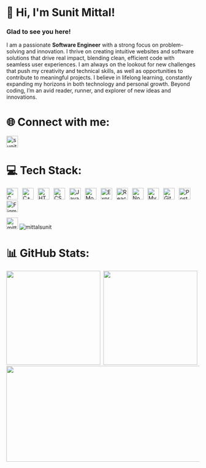 # 👋 Hi, I'm Sunit Mittal!
### Glad to see you here!

I am a passionate **Software Engineer** with a strong focus on problem-solving and innovation. I thrive on creating intuitive websites and software solutions that drive real impact, blending clean, efficient code with seamless user experiences.
I am always on the lookout for new challenges that push my creativity and technical skills, as well as opportunities to contribute to meaningful projects. I believe in lifelong learning, constantly expanding my horizons in both technology and personal growth. Beyond coding, I’m an avid reader, runner, and explorer of new ideas and innovations.

# 🌐 Connect with me:
<a href="https://www.linkedin.com/in/sunitmittal" target="blank"><img src="https://raw.githubusercontent.com/rahuldkjain/github-profile-readme-generator/master/src/images/icons/Social/linked-in-alt.svg" alt="sunitmittal" height="30"/></a>

# 💻 Tech Stack:
<p>
    <a href="#"><img alt="C" src="https://custom-icon-badges.herokuapp.com/badge/C-03599C.svg?logo=c-in-hexagon&logoColor=white" height="30"></a>&ensp;
    <a href="#"><img alt="C++" src="https://custom-icon-badges.herokuapp.com/badge/C++-9C033A.svg?logo=cpp2&logoColor=white" height="30"></a>&ensp;
    <a href="#"><img alt="HTML" src="https://img.shields.io/badge/HTML-E34F26.svg?logo=html5&logoColor=white" height="30"></a>&ensp;
    <a href="#"><img alt="CSS" src="https://img.shields.io/badge/CSS-1572B6.svg?logo=css3&logoColor=white" height="30"></a>&ensp;
    <a href="#"><img alt="JavaScript" src="https://img.shields.io/badge/JavaScript-F7DF1E.svg?logo=javascript&logoColor=black" height="30"></a>&ensp;
    <a href="#"><img alt="MongoDB" src ="https://img.shields.io/badge/MongoDB-4ea94b.svg?logo=mongodb&logoColor=white" height="30"></a>&ensp;
    <a href="#"><img alt="Express.js" src="https://img.shields.io/badge/Express.js-404d59.svg?logo=express&logoColor=white" height="30"></a>&ensp;
    <a href="#"><img alt="React" src="https://img.shields.io/badge/React-20232a.svg?logo=react&logoColor=%2361DAFB" height="30"></a>&ensp;
    <a href="#"><img alt="Node.js" src="https://img.shields.io/badge/Node.js-43853D.svg?logo=node.js&logoColor=white" height="30"></a>&ensp;
    <a href="#"><img alt="MySQL" src="https://img.shields.io/badge/MySQL-00f.svg?logo=mysql&logoColor=white" height="30"></a>&ensp;
    <a href="#"><img alt="Git" src="https://img.shields.io/badge/Git-F05033.svg?logo=git&logoColor=white" height="30"></a>&ensp;
    <a href="#"><img alt="Postman" src="https://img.shields.io/badge/Postman-FF6C37?logo=postman&logoColor=white" height="30"></a>&ensp;
    <a href="#"><img alt="Figma" src="https://img.shields.io/badge/figma%20-%23F24E1E.svg?&logo=figma&logoColor=white" height="30"></a>
</p>

<img src="https://komarev.com/ghpvc/?username=mittalsunit&label=Profile%20views&color=0e75b6" alt="mittalsunit" height="30"/>

<img src="https://github-profile-trophy.vercel.app/?username=mittalsunit&theme=dracula&no-frame=false&no-bg=true&margin-w=4" alt="mittalsunit"/>

# 📊 GitHub Stats:
<a href="#"><img src="https://github-readme-stats.vercel.app/api?username=mittalsunit&show_icons=true&theme=dracula" height="245"></a>&nbsp;
<a href="#"><img src="https://github-readme-stats.vercel.app/api/top-langs/?username=mittalsunit&layout=donut&theme=dracula" height="245"></a><br>
<a href="#"><img src="https://github-readme-streak-stats.herokuapp.com/?user=mittalsunit&theme=dracula" height="250" width="2500">
